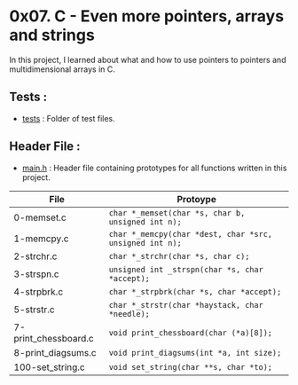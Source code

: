 # 0x07. C - Even more pointers, arrays and strings

In this project, I learned about what and how to use pointers to pointers and multidimensional arrays in C.

## Tests :
+ [tests](https://github.com/BigGtpoint/alx-low_level_programming/tree/main/0x07-pointers_arrays_strings/tests) : Folder of test files.

## Header File :
+ [main.h](https://github.com/BigGtpoint/alx-low_level_programming/tree/main/0x07-pointers_arrays_strings/main.h) : Header file containing prototypes for all functions written in this project.

| File         | Protoype |
| ------------ | -------- |
| 0-memset.c | `char *_memset(char *s, char b, unsigned int n);` |
| 1-memcpy.c | `char *_memcpy(char *dest, char *src, unsigned int n);` |
| 2-strchr.c | `char *_strchr(char *s, char c);` |
| 3-strspn.c | `unsigned int _strspn(char *s, char *accept);` |
| 4-strpbrk.c | `char *_strpbrk(char *s, char *accept);` |
| 5-strstr.c | `char *_strstr(char *haystack, char *needle);` |
| 7-print_chessboard.c | `void print_chessboard(char (*a)[8]);` |
| 8-print_diagsums.c | `void print_diagsums(int *a, int size);` |
| 100-set_string.c | `void set_string(char **s, char *to);` |
